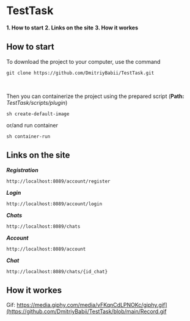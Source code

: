 # TestTask

**1. How to start**
**2. Links on the site**
**3. How it workes**

## How to start
To download the project to your computer, use the command
```
git clone https://github.com/DmitriyBabii/TestTask.git
```
<br>

Then you can containerize the project using the prepared script (**Path:** _TestTask/scripts/plugin_)
```
sh create-default-image
```
or/and run container
```
sh container-run
```

## Links on the site

**_Registration_**
```
http://localhost:8089/account/register
```
**_Login_**
```
http://localhost:8089/account/login
```

**_Chats_**
```
http://localhost:8089/chats
```

**_Account_**
```
http://localhost:8089/account
```


**_Chat_**
```
http://localhost:8089/chats/{id_chat}
```

## How it workes

Gif: https://media.giphy.com/media/vFKqnCdLPNOKc/giphy.gif](https://github.com/DmitriyBabii/TestTask/blob/main/Record.gif

